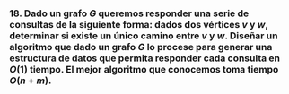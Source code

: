 ### 18. Dado un grafo $G$ queremos responder una serie de consultas de la siguiente forma: dados dos vértices $v$ y $w$, determinar si existe un único camino entre $v$ y $w$. Diseñar un algoritmo que dado un grafo $G$ lo procese para generar una estructura de datos que permita responder cada consulta en $O(1)$ tiempo. El mejor algoritmo que conocemos toma tiempo $O(n + m)$.
